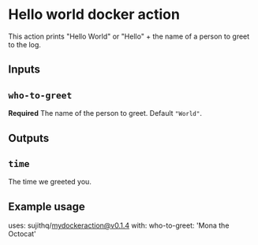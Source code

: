 # Hello world docker action

This action prints "Hello World" or "Hello" + the name of a person to greet to the log.

## Inputs

## `who-to-greet`

**Required** The name of the person to greet. Default `"World"`.

## Outputs

## `time`

The time we greeted you.

## Example usage

uses: sujithq/mydockeraction@v0.1.4
with:
  who-to-greet: 'Mona the Octocat'
